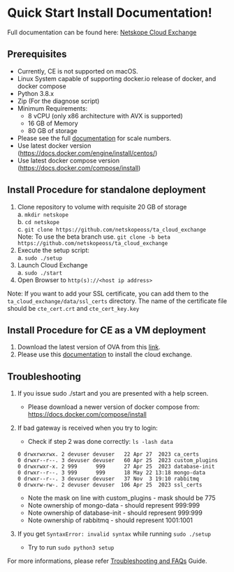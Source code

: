 # Quick Start Install Documentation!

Full documentation can be found here: [Netskope Cloud Exchange](https://docs.netskope.com/en/netskope-help/integrations-439794/netskope-cloud-exchange/)

## Prerequisites

- Currently, CE is not supported on macOS.
- Linux System capable of supporting docker.io release of docker, and docker compose
- Python 3.8.x
- Zip (For the diagnose script)
- Minimum Requirements:
  - 8 vCPU (only x86 architecture with AVX is supported)
  - 16 GB of Memory
  - 80 GB of storage
- Please see the full [documentation](https://docs.netskope.com/en/netskope-help/integrations-439794/netskope-cloud-exchange/about-cloud-exchange/cloud-exchange-system-requirements) for scale numbers.
- Use latest docker version (https://docs.docker.com/engine/install/centos/)
- Use latest docker compose version (https://docs.docker.com/compose/install)

## Install Procedure for standalone deployment

1.  Clone repository to volume with requisite 20 GB of storage<br>
    a. `mkdir netskope`<br>
    b. `cd netskope`<br>
    c. `git clone https://github.com/netskopeoss/ta_cloud_exchange`<br>
    Note: To use the beta branch use. `git clone -b beta https://github.com/netskopeoss/ta_cloud_exchange`<br>
2.  Execute the setup script:<br>
    a. `sudo ./setup`<br>
3.  Launch Cloud Exchange<br>
    a. `sudo ./start`<br>
4.  Open Browser to `http(s)://<host ip address>`<br>

Note: If you want to add your SSL certificate, you can add them to the `ta_cloud_exchange/data/ssl_certs` directory. The name of the certificate file should be `cte_cert.crt` and `cte_cert_key.key`<br>

## Install Procedure for CE as a VM deployment

1. Download the latest version of OVA from this [link](https://cloud-exchange-store-beta.s3.amazonaws.com/cloudexchange/ova/cloud-exchange-5.0.1-20240314.ova).
2. Please use this [documentation](https://drive.google.com/drive/folders/1-c94TSSFW5o5_8N1bBqiQ3bP1JGI8ORL) to install the cloud exchange.

## Troubleshooting

1. If you issue sudo ./start and you are presented with a help screen.

   - Please download a newer version of docker compose from:
     https://docs.docker.com/compose/install

2. If bad gateway is received when you try to login:

   - Check if step 2 was done correctly:
     `ls -lash data`

   ```
   0 drwxrwxrwx. 2 devuser devuser   22 Apr 27  2023 ca_certs
   0 drwxr--r--. 3 devuser devuser   60 Apr 25  2023 custom_plugins
   0 drwxrwxr-x. 2 999      999      27 Apr 25  2023 database-init
   0 drwxr--r--. 3 999      999      18 May 22 13:18 mongo-data
   0 drwxr--r--. 3 devuser devuser   37 Nov  3 19:10 rabbitmq
   0 drwxrw-rw-. 2 devuser devuser  106 Apr 25  2023 ssl_certs
   ```

   - Note the mask on line with custom_plugins - mask should be 775
   - Note ownership of mongo-data - should represent 999:999
   - Note ownership of database-init - should represent 999:999
   - Note ownership of rabbitmq - should represent 1001:1001

3. If you get `SyntaxError: invalid syntax` while running `sudo ./setup`
   - Try to run `sudo python3 setup`

For more informations, please refer [Troubleshooting and FAQs](https://docs.netskope.com/en/netskope-help/integrations-439794/netskope-cloud-exchange/cloud-exchange-troubleshooting/) Guide.
